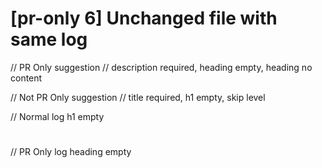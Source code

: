 # [pr-only 6] Unchanged file with same log

// PR Only suggestion
// description required, heading empty, heading no content

// Not PR Only suggestion
// title required, h1 empty, skip level

// Normal log h1 empty
#

// PR Only log heading empty
## 



